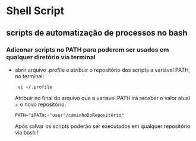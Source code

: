 # Shell Script
## scripts de automatização de processos no bash

### Adiconar scripts no PATH para poderem ser usados em qualquer diretório via terminal

- abrir arquivo .profile e atribuir o repositório dos scripts a variável PATH, no terminal:  
      
       vi ~/.profile  
      
    Atribuir no final do arquivo que a variavel PATH irá receber o valor atual + o novo repositório.  
      
      PATH="$PATH:~"user"/caminhoDoRepositório"
    Após salvar os scripts poderão ser executados em qualquer repositório via bash !